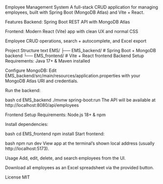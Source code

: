 Employee Management System
A full-stack CRUD application for managing employees, built with Spring Boot (MongoDB Atlas) and Vite + React.

Features
Backend: Spring Boot REST API with MongoDB Atlas

Frontend: Modern React (Vite) app with clean UX and normal CSS

Employee CRUD operations, search + autocomplete, and Excel export

Project Structure
text
EMS/
  ├── EMS_backend/    # Spring Boot + MongoDB backend
  └── EMS_frontend/   # Vite + React frontend
Backend Setup
Requirements: Java 17+ & Maven installed

Configure MongoDB:
Edit EMS_backend/src/main/resources/application.properties with your MongoDB Atlas URI and credentials.

Run the backend:

bash
cd EMS_backend
./mvnw spring-boot:run
The API will be available at http://localhost:8080/api/employees

Frontend Setup
Requirements: Node.js 18+ & npm

Install dependencies:

bash
cd EMS_frontend
npm install
Start frontend:

bash
npm run dev
View app at the terminal’s shown local address (usually http://localhost:5173).

Usage
Add, edit, delete, and search employees from the UI.

Download all employees as an Excel spreadsheet via the provided button.

License
MIT
